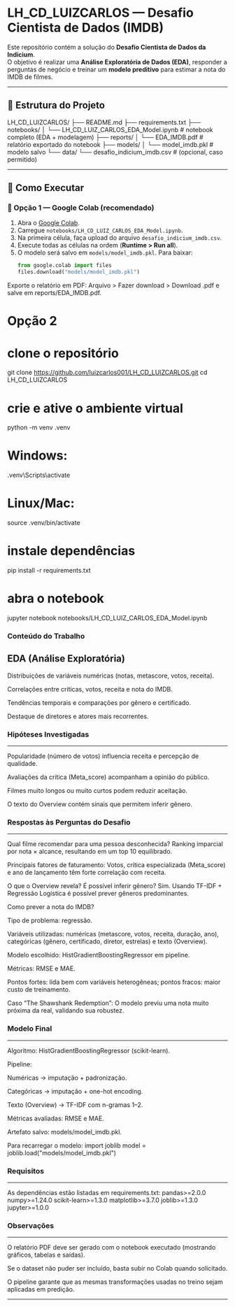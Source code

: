 # LH_CD_LUIZCARLOS — Desafio Cientista de Dados (IMDB)

Este repositório contém a solução do **Desafio Cientista de Dados da Indicium**.  
O objetivo é realizar uma **Análise Exploratória de Dados (EDA)**, responder a perguntas de negócio e treinar um **modelo preditivo** para estimar a nota do IMDB de filmes.  

---

## 📂 Estrutura do Projeto

LH_CD_LUIZCARLOS/
├── README.md
├── requirements.txt
├── notebooks/
│ └── LH_CD_LUIZ_CARLOS_EDA_Model.ipynb # notebook completo (EDA + modelagem)
├── reports/
│ └── EDA_IMDB.pdf # relatório exportado do notebook
├── models/
│ └── model_imdb.pkl # modelo salvo
└── data/
└── desafio_indicium_imdb.csv # (opcional, caso permitido)


---

## 🚀 Como Executar

### 🔹 Opção 1 — Google Colab (recomendado)
1. Abra o [Google Colab](https://colab.research.google.com/).  
2. Carregue `notebooks/LH_CD_LUIZ_CARLOS_EDA_Model.ipynb`.  
3. Na primeira célula, faça upload do arquivo `desafio_indicium_imdb.csv`.  
4. Execute todas as células na ordem (**Runtime > Run all**).  
5. O modelo será salvo em `models/model_imdb.pkl`. Para baixar:  
   ```python
   from google.colab import files
   files.download("models/model_imdb.pkl")

Exporte o relatório em PDF: Arquivo > Fazer download > Download .pdf e salve em reports/EDA_IMDB.pdf.

# Opção 2 

# clone o repositório
git clone https://github.com/luizcarlos001/LH_CD_LUIZCARLOS.git
cd LH_CD_LUIZCARLOS

# crie e ative o ambiente virtual
python -m venv .venv
# Windows:
.venv\Scripts\activate
# Linux/Mac:
source .venv/bin/activate

# instale dependências
pip install -r requirements.txt

# abra o notebook
jupyter notebook notebooks/LH_CD_LUIZ_CARLOS_EDA_Model.ipynb


### Conteúdo do Trabalho
EDA (Análise Exploratória)
---

Distribuições de variáveis numéricas (notas, metascore, votos, receita).

Correlações entre críticas, votos, receita e nota do IMDB.

Tendências temporais e comparações por gênero e certificado.

Destaque de diretores e atores mais recorrentes.

### Hipóteses Investigadas
---

Popularidade (número de votos) influencia receita e percepção de qualidade.

Avaliações da crítica (Meta_score) acompanham a opinião do público.

Filmes muito longos ou muito curtos podem reduzir aceitação.

O texto do Overview contém sinais que permitem inferir gênero.

 ### Respostas às Perguntas do Desafio
 ---

Qual filme recomendar para uma pessoa desconhecida?
Ranking imparcial por nota × alcance, resultando em um top 10 equilibrado.

Principais fatores de faturamento:
Votos, crítica especializada (Meta_score) e ano de lançamento têm forte correlação com receita.

O que o Overview revela? É possível inferir gênero?
Sim. Usando TF-IDF + Regressão Logística é possível prever gêneros predominantes.

Como prever a nota do IMDB?

Tipo de problema: regressão.

Variáveis utilizadas: numéricas (metascore, votos, receita, duração, ano), categóricas (gênero, certificado, diretor, estrelas) e texto (Overview).

Modelo escolhido: HistGradientBoostingRegressor em pipeline.

Métricas: RMSE e MAE.

Pontos fortes: lida bem com variáveis heterogêneas; pontos fracos: maior custo de treinamento.

Caso “The Shawshank Redemption”:
O modelo previu uma nota muito próxima da real, validando sua robustez.

### Modelo Final
---

Algoritmo: HistGradientBoostingRegressor (scikit-learn).

Pipeline:

Numéricas → imputação + padronização.

Categóricas → imputação + one-hot encoding.

Texto (Overview) → TF-IDF com n-gramas 1–2.

Métricas avaliadas: RMSE e MAE.

Artefato salvo: models/model_imdb.pkl.

Para recarregar o modelo:
import joblib
model = joblib.load("models/model_imdb.pkl")

### Requisitos
---

As dependências estão listadas em requirements.txt:
pandas>=2.0.0
numpy>=1.24.0
scikit-learn>=1.3.0
matplotlib>=3.7.0
joblib>=1.3.0
jupyter>=1.0.0

### Observações
---

O relatório PDF deve ser gerado com o notebook executado (mostrando gráficos, tabelas e saídas).

Se o dataset não puder ser incluído, basta subir no Colab quando solicitado.

O pipeline garante que as mesmas transformações usadas no treino sejam aplicadas em predição.

---
